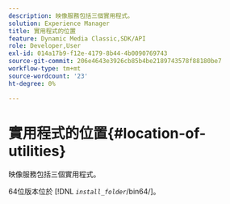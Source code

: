 ```yaml
---
description: 映像服務包括三個實用程式。
solution: Experience Manager
title: 實用程式的位置
feature: Dynamic Media Classic,SDK/API
role: Developer,User
exl-id: 014a17b9-f12e-4179-8b44-4b0090769743
source-git-commit: 206e4643e3926cb85b4be2189743578f88180be7
workflow-type: tm+mt
source-wordcount: '23'
ht-degree: 0%

---
```


# 實用程式的位置{#location-of-utilities}

映像服務包括三個實用程式。

64位版本位於 [!DNL *`install_folder`*/bin64/]。
